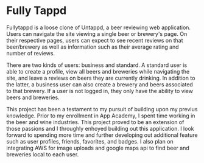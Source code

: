 # Fully Tappd

Fullytappd is a loose clone of Untappd, a beer reviewing web application. Users can navigate the site viewing a single beer or brewery's page. On their respective pages, users can expect to see recent reviews on that beer/brewery as well as information such as their average rating and number of reviews.

There are two kinds of users: business and standard. A standard user is able to create a profile, view all beers and breweries while navigating the site, and leave a reviews on beers they are currently drinking. In addition to the latter, a business user can also create a brewery and beers associated to that brewery. If a user is not logged in, they only have the ability to view beers and breweries.

This project has been a testament to my pursuit of building upon my previus knowledge. Prior to my enrollment in App Academy, I spent time working in the beer and wine industries. This project proved to be an extension of those passions and I throughly enhoyed building out this application. I look forward to spending more time and further developing out additional feature such as user profiles, friends, favorites, and badges. I also plan on integrating AWS for image uploads and google maps api to find beer and breweries local to each user.

